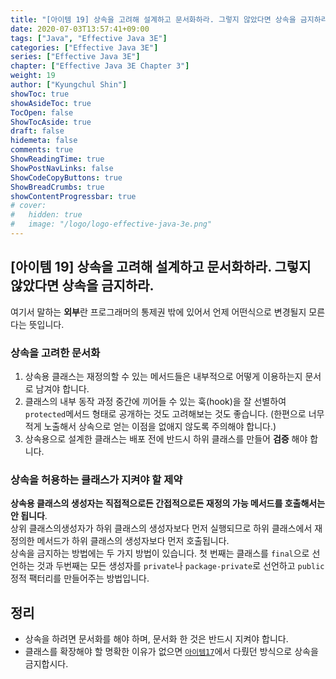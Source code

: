 ```yaml
---
title: "[아이템 19] 상속을 고려해 설계하고 문서화하라. 그렇지 않았다면 상속을 금지하라"
date: 2020-07-03T13:57:41+09:00
tags: ["Java", "Effective Java 3E"]
categories: ["Effective Java 3E"]
series: ["Effective Java 3E"]
chapter: ["Effective Java 3E Chapter 3"]
weight: 19
author: ["Kyungchul Shin"]
showToc: true
showAsideToc: true
TocOpen: false
ShowTocAside: true
draft: false
hidemeta: false
comments: true
ShowReadingTime: true
ShowPostNavLinks: false
ShowCodeCopyButtons: true
ShowBreadCrumbs: true
showContentProgressbar: true
# cover:
#   hidden: true
#   image: "/logo/logo-effective-java-3e.png"
---
```

## [아이템 19] 상속을 고려해 설계하고 문서화하라. 그렇지 않았다면 상속을 금지하라.

여기서 말하는 **외부**란 프로그래머의 통제권 밖에 있어서 언제 어떤식으로 변경될지 모른다는 뜻입니다.
### **상속을 고려한 문서화**
1. 상속용 클래스는 재정의할 수 있는 메서드들은 내부적으로 어떻게 이용하는지 문서로 남겨야 합니다.
2. 클래스의 내부 동작 과정 중간에 끼어들 수 있는 훅(hook)을 잘 선별하여 `protected`메서드 형태로 공개하는 것도 고려해보는 것도 좋습니다. (한편으로 너무 적게 노출해서 상속으로 얻는 이점을 없애지 않도록 주의해야 합니다.)
3. 상속용으로 설계한 클래스는 배포 전에 반드시 하위 클래스를 만들어 **검증** 해야 합니다.

### 상속을 허용하는 클래스가 지켜야 할 제약

**상속용 클래스의 생성자는 직접적으로든 간접적으로든 재정의 가능 메서드를 호출해서는 안 됩니다**.   
상위 클래스의생성자가 하위 클래스의 생성자보다 먼저 실행되므로 하위 클래스에서 재정의한 메서드가 하위 클래스의 생성자보다 먼저 호출됩니다.   
상속을 금지하는 방법에는 두 가지 방법이 있습니다. 첫 번째는 클래스를 `final`으로 선언하는 것과 두번째는 모든 생성자를 `private`나 `package-private`로 선언하고 `public` 정적 팩터리를 만들어주는 방법입니다.


## 정리
- 상속을 하려면 문서화를 해야 하며, 문서화 한 것은 반드시 지켜야 합니다.
- 클래스를 확장해야 할 명확한 이유가 없으면 [`아이템17`](/posts/effective-java-3e/chapter-03/item17/)에서 다뤘던 방식으로 상속을 금지합시다.

